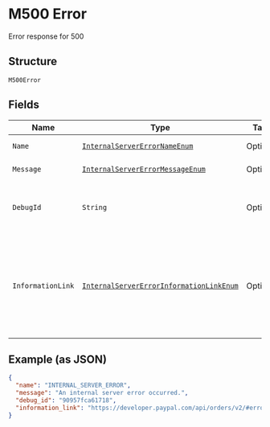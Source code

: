 
# M500 Error

Error response for 500

## Structure

`M500Error`

## Fields

| Name | Type | Tags | Description | Getter | Setter |
|  --- | --- | --- | --- | --- | --- |
| `Name` | [`InternalServerErrorNameEnum`](../../doc/models/internal-server-error-name-enum.md) | Optional | - | InternalServerErrorNameEnum getName() | setName(InternalServerErrorNameEnum name) |
| `Message` | [`InternalServerErrorMessageEnum`](../../doc/models/internal-server-error-message-enum.md) | Optional | - | InternalServerErrorMessageEnum getMessage() | setMessage(InternalServerErrorMessageEnum message) |
| `DebugId` | `String` | Optional | The PayPal internal ID. Used for correlation purposes. | String getDebugId() | setDebugId(String debugId) |
| `InformationLink` | [`InternalServerErrorInformationLinkEnum`](../../doc/models/internal-server-error-information-link-enum.md) | Optional | The information link, or URI, that shows detailed information about this error for the developer. | InternalServerErrorInformationLinkEnum getInformationLink() | setInformationLink(InternalServerErrorInformationLinkEnum informationLink) |

## Example (as JSON)

```json
{
  "name": "INTERNAL_SERVER_ERROR",
  "message": "An internal server error occurred.",
  "debug_id": "90957fca61718",
  "information_link": "https://developer.paypal.com/api/orders/v2/#error-INTERNAL_SERVER_ERROR"
}
```

